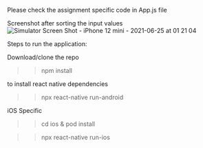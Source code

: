 
Please check the assignment specific code in App.js file

Screenshot after sorting the input values
![Simulator Screen Shot - iPhone 12 mini - 2021-06-25 at 01 21 04](https://user-images.githubusercontent.com/34389914/123323777-a0b2b400-d553-11eb-8d0f-925b20ff4d05.png)

Steps to run the application:

Download/clone the repo

>> npm install

to install react native dependencies

>> npx react-native run-android

iOS Specific

>> cd ios & pod install

>> npx react-native run-ios


